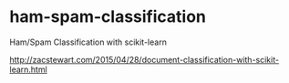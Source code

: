 # ham-spam-classification
Ham/Spam Classification with scikit-learn

http://zacstewart.com/2015/04/28/document-classification-with-scikit-learn.html
